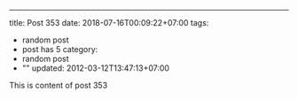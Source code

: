 ---
title: Post 353
date: 2018-07-16T00:09:22+07:00
tags:
  - random post
  - post has 5
category:
  - random post
  - ""
updated: 2012-03-12T13:47:13+07:00

This is content of post 353